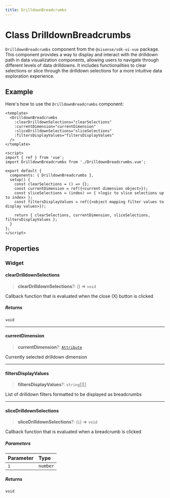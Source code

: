 ```yaml
---
title: DrilldownBreadcrumbs
---
```


# Class DrilldownBreadcrumbs

`DrilldownBreadcrumbs` component from the `@sisense/sdk-ui-vue` package.
This component provides a way to display and interact with the drilldown path in data visualization components,
allowing users to navigate through different levels of data drilldowns. It includes functionalities to clear selections
or slice through the drilldown selections for a more intuitive data exploration experience.

## Example

Here's how to use the `DrilldownBreadcrumbs` component:
```vue
<template>
  <DrilldownBreadcrumbs
    :clearDrilldownSelections="clearSelections"
    :currentDimension="currentDimension"
    :sliceDrilldownSelections="sliceSelections"
    :filtersDisplayValues="filtersDisplayValues"
  />
</template>

<script>
import { ref } from 'vue';
import DrilldownBreadcrumbs from './DrilldownBreadcrumbs.vue';

export default {
  components: { DrilldownBreadcrumbs },
  setup() {
    const clearSelections = () => {};
    const currentDimension = ref({<current dimension object>});
    const sliceSelections = (index) => { <logic to slice selections up to index> };
    const filtersDisplayValues = ref({<object mapping filter values to display values>});

    return { clearSelections, currentDimension, sliceSelections, filtersDisplayValues };
  }
};
</script>
```

## Properties

### Widget

#### clearDrilldownSelections

> **clearDrilldownSelections**?: () => `void`

Callback function that is evaluated when the close (X) button is clicked

##### Returns

`void`

***

#### currentDimension

> **currentDimension**?: [`Attribute`](../../sdk-data/interfaces/interface.Attribute.md)

Currently selected drilldown dimension

***

#### filtersDisplayValues

> **filtersDisplayValues**?: `string`[][]

List of drilldown filters formatted to be displayed as breadcrumbs

***

#### sliceDrilldownSelections

> **sliceDrilldownSelections**?: (`i`) => `void`

Callback function that is evaluated when a breadcrumb is clicked

##### Parameters

| Parameter | Type |
| :------ | :------ |
| `i` | `number` |

##### Returns

`void`
